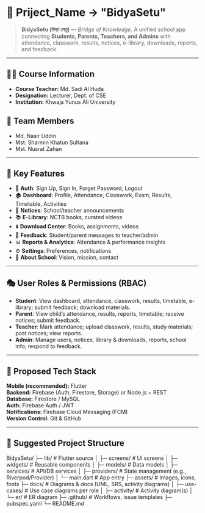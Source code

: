 # 📘 **Priject_Name** -> "BidyaSetu"

> **BidyaSetu (বিদ্যা সেতু)** — *Bridge of Knowledge*. A unified school app connecting **Students, Parents, Teachers, and Admins** with attendance, classwork, results, notices, e-library, downloads, reports, and feedback.

---

## 👨‍🏫 Course Information
- **Course Teacher:** Md. Sadi Al Huda  
- **Designation:** Lecturer, Dept. of CSE  
- **Institution:** Khwaja Yunus Ali University

## 👥 Team Members
- Md. Nasir Uddin  
- Mst. Sharmin Khatun Sultana  
- Mst. Nusrat Zahan

---

## 🚀 Key Features
- 🔐 **Auth**: Sign Up, Sign In, Forget Password, Logout  
- 🏠 **Dashboard**: Profile, Attendance, Classwork, Exam, Results, Timetable, Activities  
- 📢 **Notices**: School/teacher announcements  
- 📚 **E-Library**: NCTB books, curated videos  
- ⬇️ **Download Center**: Books, assignments, videos  
- 📝 **Feedback**: Student/parent messages to teacher/admin  
- 📊 **Reports & Analytics**: Attendance & performance insights  
- ⚙️ **Settings**: Preferences, notifications  
- 🏫 **About School**: Vision, mission, contact

---

## 🎭 User Roles & Permissions (RBAC)
- **Student**: View dashboard, attendance, classwork, results, timetable, e-library; submit feedback; download materials.  
- **Parent**: View child’s attendance, results, reports, timetable; receive notices; submit feedback.  
- **Teacher**: Mark attendance; upload classwork, results, study materials; post notices; view reports.  
- **Admin**: Manage users, notices, library & downloads, reports, school info; respond to feedback.

---

## 🧱 Proposed Tech Stack
**Mobile (recommended):** Flutter  
**Backend:** Firebase (Auth, Firestore, Storage) or Node.js + REST  
**Database:** Firestore / MySQL  
**Auth:** Firebase Auth / JWT  
**Notifications:** Firebase Cloud Messaging (FCM)  
**Version Control:** Git & GitHub

---

## 📂 Suggested Project Structure
BidyaSetu/
├─ lib/ # Flutter source
│ ├─ screens/ # UI screens
│ ├─ widgets/ # Reusable components
│ ├─ models/ # Data models
│ ├─ services/ # API/DB services
│ ├─ providers/ # State management (e.g., Riverpod/Provider)
│ └─ main.dart # App entry
├─ assets/ # Images, icons, fonts
├─ docs/ # Diagrams & docs (UML, SRS, activity diagrams)
│ ├─ use-cases/ # Use case diagrams per role
│ ├─ activity/ # Activity diagram(s)
│ └─ er/ # ER diagram
├─ .github/ # Workflows, issue templates
├─ pubspec.yaml
└─ README.md
